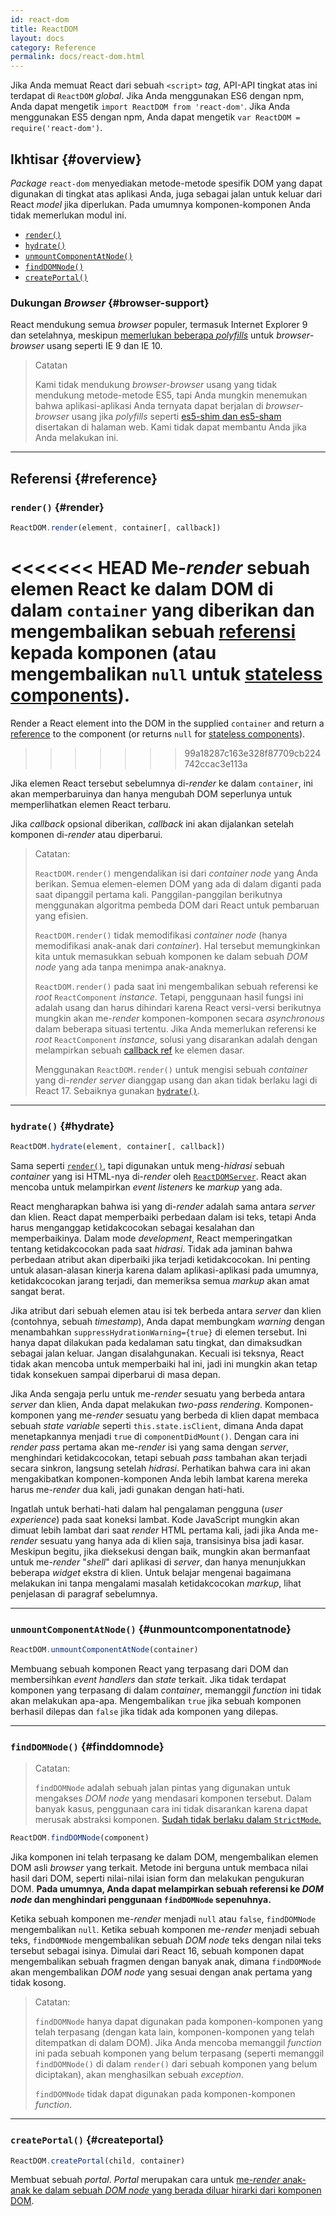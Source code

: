 ```yaml
---
id: react-dom
title: ReactDOM
layout: docs
category: Reference
permalink: docs/react-dom.html
---
```


Jika Anda memuat React dari sebuah `<script>` *tag*, API-API tingkat atas ini terdapat di `ReactDOM` *global*. Jika Anda menggunakan ES6 dengan npm, Anda dapat mengetik `import ReactDOM from 'react-dom'`. Jika Anda menggunakan ES5 dengan npm, Anda dapat mengetik `var ReactDOM = require('react-dom')`.

## Ikhtisar {#overview}

*Package* `react-dom` menyediakan metode-metode spesifik DOM yang dapat digunakan di tingkat atas aplikasi Anda, juga sebagai jalan untuk keluar dari React *model* jika diperlukan. Pada umumnya komponen-komponen Anda tidak memerlukan modul ini.

- [`render()`](#render)
- [`hydrate()`](#hydrate)
- [`unmountComponentAtNode()`](#unmountcomponentatnode)
- [`findDOMNode()`](#finddomnode)
- [`createPortal()`](#createportal)

### Dukungan *Browser* {#browser-support}

React mendukung semua *browser* populer, termasuk Internet Explorer 9 dan setelahnya, meskipun [memerlukan beberapa *polyfills*](/docs/javascript-environment-requirements.html) untuk *browser*-*browser* usang seperti IE 9 dan IE 10.

> Catatan
>
> Kami tidak mendukung *browser*-*browser* usang yang tidak mendukung metode-metode ES5, tapi Anda mungkin menemukan bahwa aplikasi-aplikasi Anda ternyata dapat berjalan di *browser*-*browser* usang jika *polyfills* seperti [es5-shim dan es5-sham](https://github.com/es-shims/es5-shim) disertakan di halaman web. Kami tidak dapat membantu Anda jika Anda melakukan ini.

* * *

## Referensi {#reference}

### `render()` {#render}

```javascript
ReactDOM.render(element, container[, callback])
```

<<<<<<< HEAD
Me-*render* sebuah elemen React ke dalam DOM di dalam `container` yang diberikan dan mengembalikan sebuah [referensi](/docs/more-about-refs.html) kepada komponen (atau mengembalikan `null` untuk [stateless components](/docs/components-and-props.html#functional-and-class-components)).
=======
Render a React element into the DOM in the supplied `container` and return a [reference](/docs/more-about-refs.html) to the component (or returns `null` for [stateless components](/docs/components-and-props.html#function-and-class-components)).
>>>>>>> 99a18287c163e328f87709cb224742ccac3e113a

Jika elemen React tersebut sebelumnya di-*render* ke dalam `container`, ini akan memperbaruinya dan hanya mengubah DOM seperlunya untuk memperlihatkan elemen React terbaru.

Jika *callback* opsional diberikan, *callback* ini akan dijalankan setelah komponen di-*render* atau diperbarui.

> Catatan:
>
> `ReactDOM.render()` mengendalikan isi dari *container node* yang Anda berikan. Semua elemen-elemen DOM yang ada di dalam diganti pada saat dipanggil pertama kali. Panggilan-panggilan berikutnya menggunakan algoritma pembeda DOM dari React untuk pembaruan yang efisien.
>
> `ReactDOM.render()` tidak memodifikasi *container node* (hanya memodifikasi anak-anak dari *container*). Hal tersebut memungkinkan kita untuk memasukkan sebuah komponen ke dalam sebuah *DOM node* yang ada tanpa menimpa anak-anaknya.
>
> `ReactDOM.render()` pada saat ini mengembalikan sebuah referensi ke *root* `ReactComponent` *instance*. Tetapi, penggunaan hasil fungsi ini adalah usang
> dan harus dihindari karena React versi-versi berikutnya mungkin akan me-*render* komponen-komponen secara *asynchronous* dalam beberapa situasi tertentu. Jika Anda memerlukan referensi ke *root* `ReactComponent` *instance*, solusi yang disarankan adalah dengan melampirkan sebuah
> [callback ref](/docs/more-about-refs.html#the-ref-callback-attribute) ke elemen dasar.
>
> Menggunakan `ReactDOM.render()` untuk mengisi sebuah *container* yang di-*render* *server* dianggap usang dan akan tidak berlaku lagi di React 17. Sebaiknya gunakan [`hydrate()`](#hydrate).

* * *

### `hydrate()` {#hydrate}

```javascript
ReactDOM.hydrate(element, container[, callback])
```

Sama seperti [`render()`](#render), tapi digunakan untuk meng-*hidrasi* sebuah *container* yang isi HTML-nya di-*render* oleh [`ReactDOMServer`](/docs/react-dom-server.html). React akan mencoba untuk melampirkan *event listeners* ke *markup* yang ada.

React mengharapkan bahwa isi yang di-*render* adalah sama antara *server* dan klien. React dapat memperbaiki perbedaan dalam isi teks, tetapi Anda harus menganggap ketidakcocokan sebagai kesalahan dan memperbaikinya. Dalam mode *development*, React memperingatkan tentang ketidakcocokan pada saat *hidrasi*. Tidak ada jaminan bahwa perbedaan atribut akan diperbaiki jika terjadi ketidakcocokan. Ini penting untuk alasan-alasan kinerja karena dalam aplikasi-aplikasi pada umumnya, ketidakcocokan jarang terjadi, dan memeriksa semua *markup* akan amat sangat berat.

Jika atribut dari sebuah elemen atau isi tek berbeda antara *server* dan klien (contohnya, sebuah *timestamp*), Anda dapat membungkam *warning* dengan menambahkan `suppressHydrationWarning={true}` di elemen tersebut. Ini hanya dapat dilakukan pada kedalaman satu tingkat, dan dimaksudkan sebagai jalan keluar. Jangan disalahgunakan. Kecuali isi teksnya, React tidak akan mencoba untuk memperbaiki hal ini, jadi ini mungkin akan tetap tidak konsekuen sampai diperbarui di masa depan.

Jika Anda sengaja perlu untuk me-*render* sesuatu yang berbeda antara *server* dan klien, Anda dapat melakukan *two-pass rendering*. Komponen-komponen yang me-*render* sesuatu yang berbeda di klien dapat membaca sebuah *state variable* seperti `this.state.isClient`, dimana Anda dapat menetapkannya menjadi `true` di `componentDidMount()`. Dengan cara ini *render pass* pertama akan me-*render* isi yang sama dengan *server*, menghindari ketidakcocokan, tetapi sebuah *pass* tambahan akan terjadi secara sinkron, langsung setelah *hidrasi*. Perhatikan bahwa cara ini akan mengakibatkan komponen-komponen Anda lebih lambat karena mereka harus me-*render* dua kali, jadi gunakan dengan hati-hati.

Ingatlah untuk berhati-hati dalam hal pengalaman pengguna (*user experience*) pada saat koneksi lambat. Kode JavaScript mungkin akan dimuat lebih lambat dari saat *render* HTML pertama kali, jadi jika Anda me-*render* sesuatu yang hanya ada di klien saja, transisinya bisa jadi kasar. Meskipun begitu, jika dieksekusi dengan baik, mungkin akan bermanfaat untuk me-*render* "*shell*" dari aplikasi di *server*, dan hanya menunjukkan beberapa *widget* ekstra di klien. Untuk belajar mengenai bagaimana melakukan ini tanpa mengalami masalah ketidakcocokan *markup*, lihat penjelasan di paragraf sebelumnya.

* * *

### `unmountComponentAtNode()` {#unmountcomponentatnode}

```javascript
ReactDOM.unmountComponentAtNode(container)
```

Membuang sebuah komponen React yang terpasang dari DOM dan membersihkan *event handlers* dan *state* terkait. Jika tidak terdapat komponen yang terpasang di dalam *container*, memanggil *function* ini tidak akan melakukan apa-apa. Mengembalikan `true` jika sebuah komponen berhasil dilepas dan `false` jika tidak ada komponen yang dilepas.

* * *

### `findDOMNode()` {#finddomnode}

> Catatan:
>
> `findDOMNode` adalah sebuah jalan pintas yang digunakan untuk mengakses *DOM node* yang mendasari komponen tersebut. Dalam banyak kasus, penggunaan cara ini tidak disarankan karena dapat merusak abstraksi komponen. [Sudah tidak berlaku dalam `StrictMode`.](/docs/strict-mode.html#warning-about-deprecated-finddomnode-usage)

```javascript
ReactDOM.findDOMNode(component)
```
Jika komponen ini telah terpasang ke dalam DOM, mengembalikan elemen DOM asli *browser* yang terkait. Metode ini berguna untuk membaca nilai hasil dari DOM, seperti nilai-nilai isian form dan melakukan pengukuran DOM. **Pada umumnya, Anda dapat melampirkan sebuah referensi ke *DOM node* dan menghindari penggunaan `findDOMNode` sepenuhnya.**

Ketika sebuah komponen me-*render* menjadi `null` atau `false`, `findDOMNode` mengembalikan `null`. Ketika sebuah komponen me-*render* menjadi sebuah teks, `findDOMNode` mengembalikan sebuah *DOM node* teks dengan nilai teks tersebut sebagai isinya. Dimulai dari React 16, sebuah komponen dapat mengembalikan sebuah fragmen dengan banyak anak, dimana `findDOMNode` akan mengembalikan *DOM node* yang sesuai dengan anak pertama yang tidak kosong.

> Catatan:
>
> `findDOMNode` hanya dapat digunakan pada komponen-komponen yang telah terpasang (dengan kata lain, komponen-komponen yang telah ditempatkan di dalam DOM). Jika Anda mencoba memanggil *function* ini pada sebuah komponen yang belum terpasang (seperti memanggil `findDOMNode()` di dalam `render()` dari sebuah komponen yang belum diciptakan), akan menghasilkan sebuah *exception*.
>
> `findDOMNode` tidak dapat digunakan pada komponen-komponen *function*.

* * *

### `createPortal()` {#createportal}

```javascript
ReactDOM.createPortal(child, container)
```

Membuat sebuah *portal*. *Portal* merupakan cara untuk [me-*render* anak-anak ke dalam sebuah *DOM node* yang berada diluar hirarki dari komponen DOM](/docs/portals.html).
